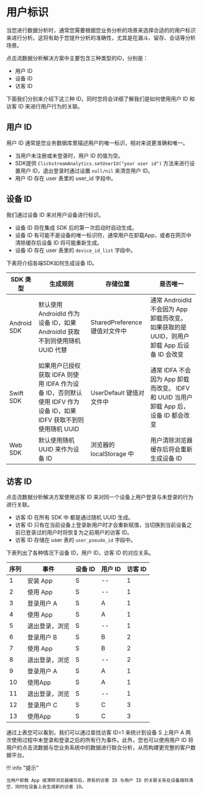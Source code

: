 # 用户标识

当您进行数据分析时，通常您需要根据您业务分析的场景来选择合适的的用户标识来进行分析。这将有助于您提升分析的准确性，尤其是在漏斗、留存、会话等分析场景。

点击流数据分析解决方案中主要包含三种类型的ID，分别是：

- 用户 ID
- 设备 ID
- 访客 ID

下面我们分别来介绍下这三种 ID，同时您将会详细了解我们是如何使用用户 ID 和访客 ID 来进行用户行为的关联。

## 用户 ID

用户 ID 通常是您业务数据库里描述用户的唯一标识，相对来说更准确和唯一。

* 当用户未注册或未登录时，用户 ID 的值为空。
* SDK提供 `ClickstreamAnalytics.setUserId("your user id")` 方法来进行设置用户 ID，退出登录时通过设置 `null/nil` 来清空用户 ID。
* 用户 ID 存在 user 表里的 user_id 字段中。

## 设备 ID

我们通过设备 ID 来对用户设备进行标识。

* 设备 ID 将在集成 SDK 后的第一次启动时自动生成。
* 设备 ID 有可能不是设备的唯一标识符，通常用户在卸载App，或者在网页中清除缓存后设备 ID 将可能重新生成。
* 设备 ID 存在 user 表里的 `device_id_list` 字段中。

下表将介绍各端SDK如何生成设备 ID。

| SDK 类型    | 生成规则                                                     | 存储位置                      | 是否唯一                                                     |
| ----------- | ------------------------------------------------------------ | ----------------------------- | ------------------------------------------------------------ |
| Android SDK | 默认使用 AndroidId 作为设备 ID，如果 AndroidId 获取不到则使用随机 UUID 代替 | SharedPreference 键值对文件中 | 通常 AndroidId 不会因为 App 卸载而改变。 如果获取的是 UUID，则用户卸载 App 后设备 ID 会改变 |
| Swift SDK   | 如果用户已授权获取 IDFA 则使用 IDFA 作为设备 ID，否则默认使用 IDFV 作为设备 ID，如果 IDFV 获取不到则使用随机 UUID | UserDefault 键值对文件中      | 通常 IDFA 不会因为 App 卸载而改变。  IDFV 和 UUID 当用户卸载 App 后，设备 ID 都会改变 |
| Web SDK     | 默认使用随机 UUID 来作为设备 ID                              | 浏览器的 localStorage 中      | 用户清除浏览器缓存后将会重新生成设备 ID                      |

## 访客 ID

点击流数据分析解决方案使用访客 ID 来对同一个设备上用户登录与未登录的行为进行关联。

* 访客 ID 在所有 SDK 中 都是通过随机 UUID 生成。
* 访客 ID 只有在当前设备上登录新用户时才会重新赋值，当切换到当前设备之前已登录过的用户时将恢复为之前用户的访客 ID。
* 访客 ID 存储在 user 表的 `user_pseudo_id` 字段中。

下表列出了各种情况下设备 ID，用户 ID，访客 ID 的对应关系。

| 序列 | 事件           | 设备 ID | 用户 ID | 访客 ID |
| ---- | -------------- | ------- | ------- | ------- |
| 1    | 安装 App       | S       | --      | 1       |
| 2    | 使用 App       | S       | --      | 1       |
| 3    | 登录用户 A     | S       | A       | 1       |
| 4    | 使用 App       | S       | A       | 1       |
| 5    | 退出登录，浏览 | S       | --      | 1       |
| 6    | 登录用户 B     | S       | B       | 2       |
| 7    | 使用 App       | S       | B       | 2       |
| 8    | 退出登录，浏览 | S       | --      | 2       |
| 9    | 登录用户 A     | S       | A       | 1       |
| 10   | 使用App        | S       | A       | 1       |
| 11   | 退出登录，浏览 | S       | --      | 1       |
| 12   | 登录用户 C     | S       | C       | 3       |
| 13   | 使用App        | S       | C       | 3       |

通过上表您可以看到，我们可以通过查找访客 ID=1 来统计到设备 S 上用户 A 两次使用过程中未登录和登录之后的所有行为事件。此外，您也可以使用用户 ID 将用户的点击流数据与您业务系统中的数据进行联合分析，从而构建更完整的客户数据平台。

!!! info "提示"

    当用户卸载 App 或清除浏览器缓存后，原有的访客 ID 与用户 ID 的关联关系在设备端将清空，同时在设备上会生成新的访客 ID。
